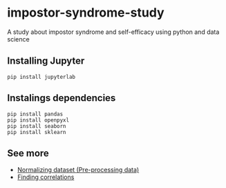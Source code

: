 # impostor-syndrome-study
A study about impostor syndrome and self-efficacy using python and data science

## Installing Jupyter

```shell
pip install jupyterlab
```

## Instalings dependencies

```shell
pip install pandas
pip install openpyxl
pip install seaborn
pip install sklearn
```

## See more

- [Normalizing dataset (Pre-processing data)](./notebooks/normalize_data.ipynb)
- [Finding correlations](./notebooks/finding_correlations.ipynb)

